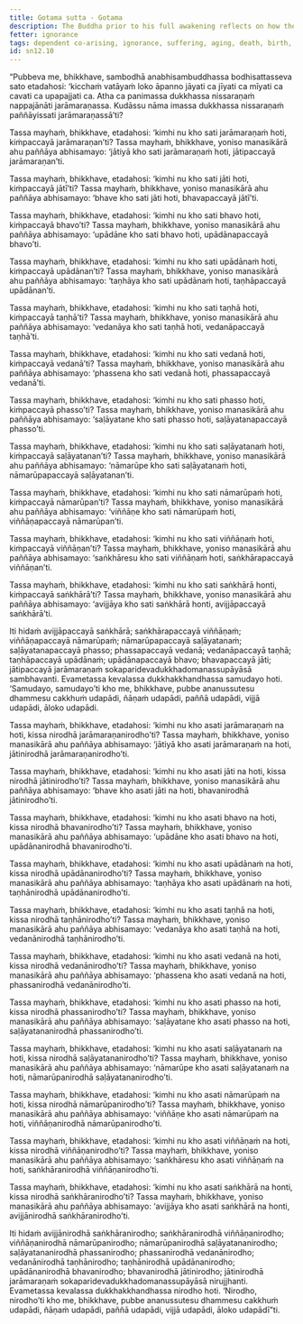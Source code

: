 ```yaml
---
title: Gotama sutta - Gotama
description: The Buddha prior to his full awakening reflects on how the world has fallen into trouble and discovers the escape from suffering through wise attention and insight into dependent co-arising.
fetter: ignorance
tags: dependent co-arising, ignorance, suffering, aging, death, birth, existence, clinging, craving, sensation, feeling, contact, six sense bases, name and form, consciousness, volitional formations, sn, sn12-21, sn12
id: sn12.10
---
```


“Pubbeva me, bhikkhave, sambodhā anabhisambuddhassa bodhisattasseva sato etadahosi: ‘kicchaṁ vatāyaṁ loko āpanno jāyati ca jīyati ca mīyati ca cavati ca upapajjati ca. Atha ca panimassa dukkhassa nissaraṇaṁ nappajānāti jarāmaraṇassa. Kudāssu nāma imassa dukkhassa nissaraṇaṁ paññāyissati jarāmaraṇassā’ti?

Tassa mayhaṁ, bhikkhave, etadahosi: ‘kimhi nu kho sati jarāmaraṇaṁ hoti, kiṁpaccayā jarāmaraṇan’ti? Tassa mayhaṁ, bhikkhave, yoniso manasikārā ahu paññāya abhisamayo: ‘jātiyā kho sati jarāmaraṇaṁ hoti, jātipaccayā jarāmaraṇan’ti.

Tassa mayhaṁ, bhikkhave, etadahosi: ‘kimhi nu kho sati jāti hoti, kiṁpaccayā jātī’ti? Tassa mayhaṁ, bhikkhave, yoniso manasikārā ahu paññāya abhisamayo: ‘bhave kho sati jāti hoti, bhavapaccayā jātī’ti.

Tassa mayhaṁ, bhikkhave, etadahosi: ‘kimhi nu kho sati bhavo hoti, kiṁpaccayā bhavo’ti? Tassa mayhaṁ, bhikkhave, yoniso manasikārā ahu paññāya abhisamayo: ‘upādāne kho sati bhavo hoti, upādānapaccayā bhavo’ti.

Tassa mayhaṁ, bhikkhave, etadahosi: ‘kimhi nu kho sati upādānaṁ hoti, kiṁpaccayā upādānan’ti? Tassa mayhaṁ, bhikkhave, yoniso manasikārā ahu paññāya abhisamayo: ‘taṇhāya kho sati upādānaṁ hoti, taṇhāpaccayā upādānan’ti.

Tassa mayhaṁ, bhikkhave, etadahosi: ‘kimhi nu kho sati taṇhā hoti, kiṁpaccayā taṇhā’ti? Tassa mayhaṁ, bhikkhave, yoniso manasikārā ahu paññāya abhisamayo: ‘vedanāya kho sati taṇhā hoti, vedanāpaccayā taṇhā’ti.

Tassa mayhaṁ, bhikkhave, etadahosi: ‘kimhi nu kho sati vedanā hoti, kiṁpaccayā vedanā’ti? Tassa mayhaṁ, bhikkhave, yoniso manasikārā ahu paññāya abhisamayo: ‘phassena kho sati vedanā hoti, phassapaccayā vedanā’ti.

Tassa mayhaṁ, bhikkhave, etadahosi: ‘kimhi nu kho sati phasso hoti, kiṁpaccayā phasso’ti? Tassa mayhaṁ, bhikkhave, yoniso manasikārā ahu paññāya abhisamayo: ‘saḷāyatane kho sati phasso hoti, saḷāyatanapaccayā phasso’ti.

Tassa mayhaṁ, bhikkhave, etadahosi: ‘kimhi nu kho sati saḷāyatanaṁ hoti, kiṁpaccayā saḷāyatanan’ti? Tassa mayhaṁ, bhikkhave, yoniso manasikārā ahu paññāya abhisamayo: ‘nāmarūpe kho sati saḷāyatanaṁ hoti, nāmarūpapaccayā saḷāyatanan’ti.

Tassa mayhaṁ, bhikkhave, etadahosi: ‘kimhi nu kho sati nāmarūpaṁ hoti, kiṁpaccayā nāmarūpan’ti? Tassa mayhaṁ, bhikkhave, yoniso manasikārā ahu paññāya abhisamayo: ‘viññāṇe kho sati nāmarūpaṁ hoti, viññāṇapaccayā nāmarūpan’ti.

Tassa mayhaṁ, bhikkhave, etadahosi: ‘kimhi nu kho sati viññāṇaṁ hoti, kiṁpaccayā viññāṇan’ti? Tassa mayhaṁ, bhikkhave, yoniso manasikārā ahu paññāya abhisamayo: ‘saṅkhāresu kho sati viññāṇaṁ hoti, saṅkhārapaccayā viññāṇan’ti.

Tassa mayhaṁ, bhikkhave, etadahosi: ‘kimhi nu kho sati saṅkhārā honti, kiṁpaccayā saṅkhārā’ti? Tassa mayhaṁ, bhikkhave, yoniso manasikārā ahu paññāya abhisamayo: ‘avijjāya kho sati saṅkhārā honti, avijjāpaccayā saṅkhārā’ti.

Iti hidaṁ avijjāpaccayā saṅkhārā; saṅkhārapaccayā viññāṇaṁ; viññāṇapaccayā nāmarūpaṁ; nāmarūpapaccayā saḷāyatanaṁ; saḷāyatanapaccayā phasso; phassapaccayā vedanā; vedanāpaccayā taṇhā; taṇhāpaccayā upādānaṁ; upādānapaccayā bhavo; bhavapaccayā jāti; jātipaccayā jarāmaraṇaṁ sokaparidevadukkhadomanassupāyāsā sambhavanti. Evametassa kevalassa dukkhakkhandhassa samudayo hoti. ‘Samudayo, samudayo’ti kho me, bhikkhave, pubbe ananussutesu dhammesu cakkhuṁ udapādi, ñāṇaṁ udapādi, paññā udapādi, vijjā udapādi, āloko udapādi.

Tassa mayhaṁ, bhikkhave, etadahosi: ‘kimhi nu kho asati jarāmaraṇaṁ na hoti, kissa nirodhā jarāmaraṇanirodho’ti? Tassa mayhaṁ, bhikkhave, yoniso manasikārā ahu paññāya abhisamayo: ‘jātiyā kho asati jarāmaraṇaṁ na hoti, jātinirodhā jarāmaraṇanirodho’ti.

Tassa mayhaṁ, bhikkhave, etadahosi: ‘kimhi nu kho asati jāti na hoti, kissa nirodhā jātinirodho’ti? Tassa mayhaṁ, bhikkhave, yoniso manasikārā ahu paññāya abhisamayo: ‘bhave kho asati jāti na hoti, bhavanirodhā jātinirodho’ti.

Tassa mayhaṁ, bhikkhave, etadahosi: ‘kimhi nu kho asati bhavo na hoti, kissa nirodhā bhavanirodho’ti? Tassa mayhaṁ, bhikkhave, yoniso manasikārā ahu paññāya abhisamayo: ‘upādāne kho asati bhavo na hoti, upādānanirodhā bhavanirodho’ti.

Tassa mayhaṁ, bhikkhave, etadahosi: ‘kimhi nu kho asati upādānaṁ na hoti, kissa nirodhā upādānanirodho’ti? Tassa mayhaṁ, bhikkhave, yoniso manasikārā ahu paññāya abhisamayo: ‘taṇhāya kho asati upādānaṁ na hoti, taṇhānirodhā upādānanirodho’ti.

Tassa mayhaṁ, bhikkhave, etadahosi: ‘kimhi nu kho asati taṇhā na hoti, kissa nirodhā taṇhānirodho’ti? Tassa mayhaṁ, bhikkhave, yoniso manasikārā ahu paññāya abhisamayo: ‘vedanāya kho asati taṇhā na hoti, vedanānirodhā taṇhānirodho’ti.

Tassa mayhaṁ, bhikkhave, etadahosi: ‘kimhi nu kho asati vedanā na hoti, kissa nirodhā vedanānirodho’ti? Tassa mayhaṁ, bhikkhave, yoniso manasikārā ahu paññāya abhisamayo: ‘phassena kho asati vedanā na hoti, phassanirodhā vedanānirodho’ti.

Tassa mayhaṁ, bhikkhave, etadahosi: ‘kimhi nu kho asati phasso na hoti, kissa nirodhā phassanirodho’ti? Tassa mayhaṁ, bhikkhave, yoniso manasikārā ahu paññāya abhisamayo: ‘saḷāyatane kho asati phasso na hoti, saḷāyatananirodhā phassanirodho’ti.

Tassa mayhaṁ, bhikkhave, etadahosi: ‘kimhi nu kho asati saḷāyatanaṁ na hoti, kissa nirodhā saḷāyatananirodho’ti? Tassa mayhaṁ, bhikkhave, yoniso manasikārā ahu paññāya abhisamayo: ‘nāmarūpe kho asati saḷāyatanaṁ na hoti, nāmarūpanirodhā saḷāyatananirodho’ti.

Tassa mayhaṁ, bhikkhave, etadahosi: ‘kimhi nu kho asati nāmarūpaṁ na hoti, kissa nirodhā nāmarūpanirodho’ti? Tassa mayhaṁ, bhikkhave, yoniso manasikārā ahu paññāya abhisamayo: ‘viññāṇe kho asati nāmarūpaṁ na hoti, viññāṇanirodhā nāmarūpanirodho’ti.

Tassa mayhaṁ, bhikkhave, etadahosi: ‘kimhi nu kho asati viññāṇaṁ na hoti, kissa nirodhā viññāṇanirodho’ti? Tassa mayhaṁ, bhikkhave, yoniso manasikārā ahu paññāya abhisamayo: ‘saṅkhāresu kho asati viññāṇaṁ na hoti, saṅkhāranirodhā viññāṇanirodho’ti.

Tassa mayhaṁ, bhikkhave, etadahosi: ‘kimhi nu kho asati saṅkhārā na honti, kissa nirodhā saṅkhāranirodho’ti? Tassa mayhaṁ, bhikkhave, yoniso manasikārā ahu paññāya abhisamayo: ‘avijjāya kho asati saṅkhārā na honti, avijjānirodhā saṅkhāranirodho’ti.

Iti hidaṁ avijjānirodhā saṅkhāranirodho; saṅkhāranirodhā viññāṇanirodho; viññāṇanirodhā nāmarūpanirodho; nāmarūpanirodhā saḷāyatananirodho; saḷāyatananirodhā phassanirodho; phassanirodhā vedanānirodho; vedanānirodhā taṇhānirodho; taṇhānirodhā upādānanirodho; upādānanirodhā bhavanirodho; bhavanirodhā jātinirodho; jātinirodhā jarāmaraṇaṁ sokaparidevadukkhadomanassupāyāsā nirujjhanti. Evametassa kevalassa dukkhakkhandhassa nirodho hoti. ‘Nirodho, nirodho’ti kho me, bhikkhave, pubbe ananussutesu dhammesu cakkhuṁ udapādi, ñāṇaṁ udapādi, paññā udapādi, vijjā udapādi, āloko udapādī”ti.